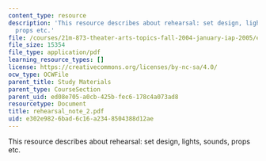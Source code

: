 ```yaml
---
content_type: resource
description: 'This resource describes about rehearsal: set design, lights, sounds,
  props etc.'
file: /courses/21m-873-theater-arts-topics-fall-2004-january-iap-2005/e302e9826bad6c16a2348504388d12ae_rehearsal_note_2.pdf
file_size: 15354
file_type: application/pdf
learning_resource_types: []
license: https://creativecommons.org/licenses/by-nc-sa/4.0/
ocw_type: OCWFile
parent_title: Study Materials
parent_type: CourseSection
parent_uid: ed08e705-a0cb-425b-fec6-178c4a073ad8
resourcetype: Document
title: rehearsal_note_2.pdf
uid: e302e982-6bad-6c16-a234-8504388d12ae
---
```

This resource describes about rehearsal: set design, lights, sounds, props etc.